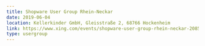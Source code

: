 ```yaml
---
title: Shopware User Group Rhein-Neckar
date: 2019-06-04
location: Kellerkinder GmbH, Gleisstraße 2, 68766 Hockenheim
link: https://www.xing.com/events/shopware-user-group-rhein-neckar-2085937
type: usergroup
---
```

